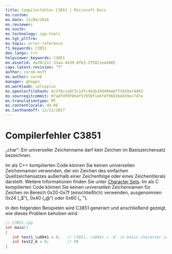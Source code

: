 ```yaml
---
title: Compilerfehler C3851 | Microsoft Docs
ms.custom: 
ms.date: 11/04/2016
ms.reviewer: 
ms.suite: 
ms.technology: cpp-tools
ms.tgt_pltfrm: 
ms.topic: error-reference
f1_keywords: C3851
dev_langs: C++
helpviewer_keywords: C3851
ms.assetid: da30c21c-33aa-4439-8fb3-2f5021ea4985
caps.latest.revision: "7"
author: corob-msft
ms.author: corob
manager: ghogen
ms.workload: cplusplus
ms.openlocfilehash: 6c5f0cca8f3c1dfc4b3b35d494ebf73459a74d03
ms.sourcegitcommit: 8fa8fdf0fbb4f57950f1e8f4f9b81b4d39ec7d7a
ms.translationtype: MT
ms.contentlocale: de-DE
ms.lasthandoff: 12/21/2017
---
```

# <a name="compiler-error-c3851"></a>Compilerfehler C3851
„char“: Ein universeller Zeichenname darf kein Zeichen im Basiszeichensatz bezeichnen.  
  
 Im als C++ kompilierten Code können Sie keinen universellen Zeichennamen verwenden, der ein Zeichen des einfachen Quellzeichensatzes außerhalb einer Zeichenfolge oder eines Zeichenliterals darstellt. Weitere Informationen finden Sie unter [Character Sets](../../cpp/character-sets2.md). Im als C kompilierten Code können Sie keinen universellen Zeichennamen für Zeichen im Bereich 0x20-0x7f (einschließlich) verwenden, ausgenommen 0x24 („$“), 0x40 („@“) oder 0x60 („`“).  
  
 In den folgenden Beispielen wird C3851 generiert und anschließend gezeigt, wie dieses Problem behoben wird:  
  
```cpp  
// C3851.cpp  
int main()  
{  
   int test1_\u0041 = 0;   // C3851, \u0041 = 'A' in basic character set  
   int test2_A = 0;        // OK  
}  
```